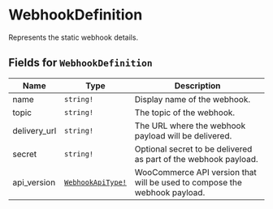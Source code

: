 # WebhookDefinition

Represents the static webhook details.

## Fields for `WebhookDefinition`
| Name | Type | Description |
|-|-|-|
name | `string!` | Display name of the webhook.
topic | `string!` | The topic of the webhook.
delivery_url | `string!` | The URL where the webhook payload will be delivered.
secret | `string!` | Optional secret to be delivered as part of the webhook payload.
api_version | [`WebhookApiType!`](../Enums/WebhookApiType.md) | WooCommerce API version that will be used to compose the webhook payload.
